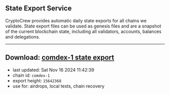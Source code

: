 ## State Export Service
CryptoCrew provides automatic daily state exports for all chains we validate. State export files can be used as genesis files and are a snapshot of the current blockchain state, including all validators, accounts, balances and delegations.

---
**Download: [comdex-1 state export](https://dl-eu2.ccvalidators.com/SERVICE/comdex/comdex-1_export_15642368.json)**
---

- last updated: Sat Nov 16 2024 11:42:39
- chain id: `comdex-1`
- export height: `15642368`
- use for: airdrops, local tests, chain recovery
